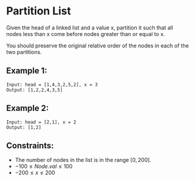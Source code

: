 # Partition List

Given the head of a linked list and a value x, partition it such that all  
nodes less than x come before nodes greater than or equal to x.

You should preserve the original relative order of the nodes in each of the  
two partitions.

 

## Example 1:
    
    Input: head = [1,4,3,2,5,2], x = 3
    Output: [1,2,2,4,3,5]

## Example 2:
    
    Input: head = [2,1], x = 2
    Output: [1,2]

 

## Constraints:

* The number of nodes in the list is in the range $[0, 200]$.
* $-100 \le Node.val \le 100$
* $-200 \le x \le 200$

